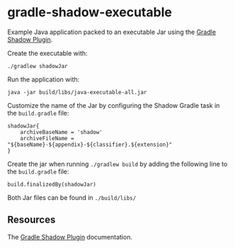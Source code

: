# gradle-shadow-executable

Example Java application packed to an executable Jar using the [Gradle Shadow Plugin](https://imperceptiblethoughts.com/shadow/).

Create the executable with: 

```
./gradlew shadowJar
```

Run the application with:

```
java -jar build/libs/java-executable-all.jar
```

Customize the name of the Jar by configuring the Shadow Gradle task in the `build.gradle` file:

```
shadowJar{
	archiveBaseName = 'shadow'
    archiveFileName = "${baseName}-${appendix}-${classifier}.${extension}"
}
```

Create the jar when running `./gradlew build` by adding the following line to the `build.gradle` file:

```
build.finalizedBy(shadowJar)
```

Both Jar files can be found in `./build/libs/`

## Resources

The [Gradle Shadow Plugin](https://imperceptiblethoughts.com/shadow/introduction/) documentation.
